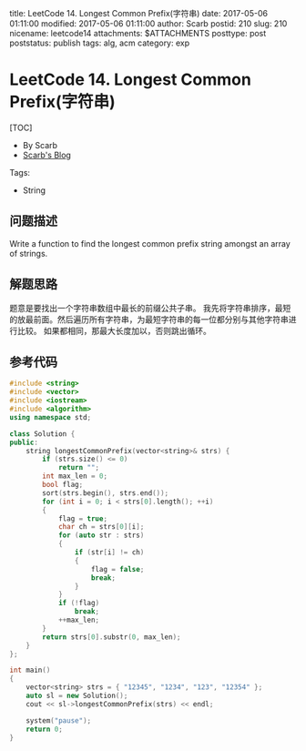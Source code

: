 title: LeetCode 14. Longest Common Prefix(字符串)
date: 2017-05-06 01:11:00
modified: 2017-05-06 01:11:00
author: Scarb
postid: 210
slug: 210
nicename: leetcode14
attachments: $ATTACHMENTS
posttype: post
poststatus: publish
tags: alg, acm
category: exp

# LeetCode 14. Longest Common Prefix(字符串)

[TOC]

- By Scarb
- [Scarb's Blog](http://115.28.48.229/wordpress/)


Tags:
- String

## 问题描述

Write a function to find the longest common prefix string amongst an array of strings.

## 解题思路
题意是要找出一个字符串数组中最长的前缀公共子串。
我先将字符串排序，最短的放最前面。然后遍历所有字符串，为最短字符串的每一位都分别与其他字符串进行比较。
如果都相同，那最大长度加以，否则跳出循环。

## 参考代码
```C++
#include <string>
#include <vector>
#include <iostream>
#include <algorithm>
using namespace std;

class Solution {
public:
	string longestCommonPrefix(vector<string>& strs) {
		if (strs.size() <= 0)
			return "";
		int max_len = 0;
		bool flag;
		sort(strs.begin(), strs.end());
		for (int i = 0; i < strs[0].length(); ++i)
		{
			flag = true;
			char ch = strs[0][i];
			for (auto str : strs)
			{
				if (str[i] != ch)
				{
					flag = false;
					break;
				}
			}
			if (!flag)
				break;
			++max_len;
		}
		return strs[0].substr(0, max_len);
	}
};

int main()
{
	vector<string> strs = { "12345", "1234", "123", "12354" };
	auto sl = new Solution();
	cout << sl->longestCommonPrefix(strs) << endl;

	system("pause");
	return 0;
}
```